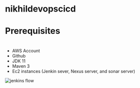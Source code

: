 # nikhildevopscicd
# Prerequisites
#
- AWS Account
- Github
- JDK 11 
- Maven 3
- Ec2 instances (Jenkin sever, Nexus server, and sonar server) 
  

![jenkins flow](https://github.com/npurohit00/nikhildevopscicd/assets/57475931/4a9e7296-0876-457a-bdd6-db23dfc77315)
